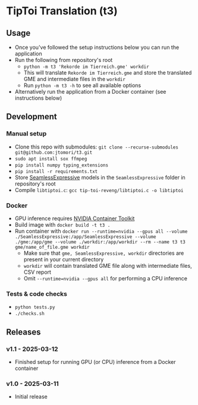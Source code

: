 # TipToi Translation (t3)

## Usage
- Once you've followed the setup instructions below you can run the application
- Run the following from repository's root
  - `python -m t3 'Rekorde im Tierreich.gme' workdir`
  - This will translate `Rekorde im Tierreich.gme` and store the translated GME and intermediate files in the `workdir`
  - Run `python -m t3 -h` to see all available options
- Alternatively run the application from a Docker container (see instructions below)

## Development

### Manual setup
- Clone this repo with submodules: `git clone --recurse-submodules git@github.com:jtomori/t3.git`
- `sudo apt install sox ffmpeg`
- `pip install numpy typing_extensions`
- `pip install -r requirements.txt`
- Store [SeamlessExpressive](https://huggingface.co/facebook/seamless-expressive) models in the `SeamlessExpressive` folder in repository's root
- Compile `libtiptoi.c`: `gcc tip-toi-reveng/libtiptoi.c -o libtiptoi`

### Docker
- GPU inference requires [NVIDIA Container Toolkit](https://docs.nvidia.com/datacenter/cloud-native/container-toolkit/latest/install-guide.html)
- Build image with `docker build -t t3 .`
- Run container with `docker run --runtime=nvidia --gpus all --volume ./SeamlessExpressive:/app/SeamlessExpressive --volume ./gme:/app/gme --volume ./workdir:/app/workdir --rm --name t3 t3 gme/name_of_file.gme workdir`
  - Make sure that `gme, SeamlessExpressive, workdir` directories are present in your current directory
  - `workdir` will contain translated GME file along with intermediate files, CSV report
  - Omit `--runtime=nvidia --gpus all` for performing a CPU inference

### Tests & code checks
- `python tests.py`
- `./checks.sh`

## Releases

### v1.1 - 2025-03-12
- Finished setup for running GPU (or CPU) inference from a Docker container

### v1.0 - 2025-03-11
- Initial release
